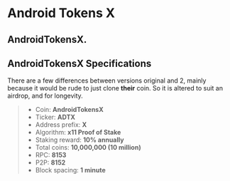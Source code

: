 

Android Tokens X
===================


AndroidTokensX.
----------


AndroidTokensX Specifications
-------------
There are a few differences between versions original  and 2, mainly because it would be rude to just clone **their** coin. So it is altered to suit an airdrop, and for longevity.

> - Coin: **AndroidTokensX**
> - Ticker: **ADTX**
> - Address prefix: **X**
> - Algorithm: **x11 Proof of Stake**
> - Staking reward: **10% annually**
> - Total coins:  **10,000,000 (10 million)**
> - RPC: **8153**
> - P2P: **8152**
> - Block spacing: **1 minute**
> 



